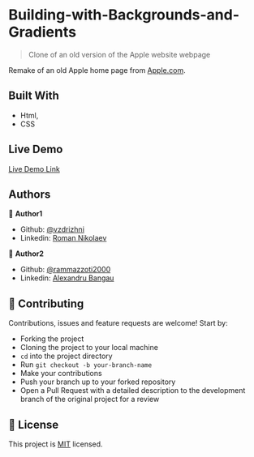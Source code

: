 # Building-with-Backgrounds-and-Gradients
> Clone of an old version of the Apple website webpage


Remake of an old Apple home page from [Apple.com](https://archive.md/UW4oR).

## Built With

- Html,
- CSS

## Live Demo

[Live Demo Link](https://rawcdn.githack.com/rammazzoti2000/Positioning-and-Floating-Elements/88df2362691dd965d913bfdbce0e08b40ca59f5a/index.html)


## Authors

👤 **Author1**

- Github: [@vzdrizhni](https://github.com/vzdrizhni)
- Linkedin: [Roman Nikolaev](https://www.linkedin.com/in/roman-nikolaev-65b639197/)

👤 **Author2**

- Github: [@rammazzoti2000](https://github.com/rammazzoti2000)
- Linkedin: [Alexandru Bangau](https://www.linkedin.com/in/alexandru-bangau/)

## 🤝 Contributing

Contributions, issues and feature requests are welcome! Start by:
* Forking the project
* Cloning the project to your local machine
* `cd` into the project directory
* Run `git checkout -b your-branch-name`
* Make your contributions
* Push your branch up to your forked repository
* Open a Pull Request with a detailed description to the development branch of the original project for a review

## 📝 License

This project is [MIT](https://opensource.org/licenses/MIT) licensed.


